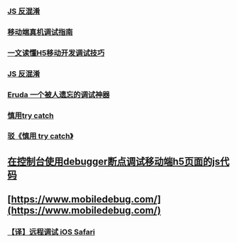 ### [JS 反混淆](http://jartto.wang/2017/10/31/js-anti-aliasing/)
### [移动端真机调试指南](https://aotu.io/notes/2017/02/24/Mobile-debug/)
### [一文读懂H5移动开发调试技巧](https://juejin.im/post/5c0e34dce51d453595324d1e)
### [JS 反混淆](http://jartto.wang/2017/10/31/js-anti-aliasing/)
### [Eruda 一个被人遗忘的调试神器](https://juejin.im/post/5c15b7b7f265da613e2223c9)
### [慎用try catch](https://juejin.im/post/5c17dad7f265da611510b63f)
### [驳《慎用 try catch》](https://juejin.im/post/5c199882f265da617464c745)
## [在控制台使用debugger断点调试移动端h5页面的js代码](https://www.mobiledebug.com/Help/debugger.shtml)
## [https://www.mobiledebug.com/](https://www.mobiledebug.com/)
### [【译】远程调试 iOS Safari](http://scarletsky.github.io/2019/01/10/wireless-remote-debugging-with-safari-on-ios/)
